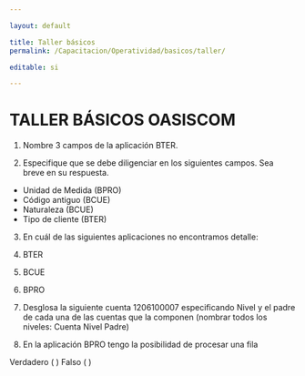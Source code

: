 ```yaml
---

layout: default

title: Taller básicos
permalink: /Capacitacion/Operatividad/basicos/taller/

editable: si

---
```




# TALLER BÁSICOS OASISCOM


1) Nombre 3 campos de la aplicación BTER.  

2) Especifique que se debe diligenciar en los siguientes campos.  Sea breve en su respuesta.  

- Unidad de Medida (BPRO)  
- Código antiguo (BCUE)  
- Naturaleza (BCUE)  
- Tipo de cliente (BTER)  

3) En cuál de las siguientes aplicaciones no encontramos detalle:  

1) BTER  
2) BCUE  
3) BPRO  

4) Desglosa la siguiente cuenta 1206100007 especificando Nivel y el padre de cada una de las cuentas que la componen (nombrar todos los niveles:  Cuenta		Nivel		Padre)

5) En la aplicación BPRO tengo la posibilidad de procesar una fila  

Verdadero ( ) Falso ( )  













